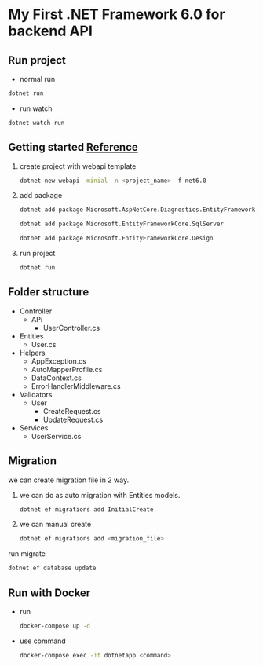 # My First .NET Framework 6.0 for backend API

## Run project

- normal run

```bash
dotnet run
```

- run watch

```bash
dotnet watch run
```

## Getting started [Reference](https://jasonwatmore.com/post/2022/03/15/net-6-crud-api-example-and-tutorial#program-cs)

1. create project with webapi template

   ```bash
   dotnet new webapi -minial -n <project_name> -f net6.0
   ```

2. add package

   ```bash
   dotnet add package Microsoft.AspNetCore.Diagnostics.EntityFrameworkCore

   dotnet add package Microsoft.EntityFrameworkCore.SqlServer

   dotnet add package Microsoft.EntityFrameworkCore.Design
   ```

3. run project
   ```bash
   dotnet run
   ```

## Folder structure

- Controller
  - APi
    - UserController.cs
- Entities
  - User.cs
- Helpers
  - AppException.cs
  - AutoMapperProfile.cs
  - DataContext.cs
  - ErrorHandlerMiddleware.cs
- Validators
  - User
    - CreateRequest.cs
    - UpdateRequest.cs
- Services
  - UserService.cs

## Migration

we can create migration file in 2 way.

1. we can do as auto migration with Entities models.
   ```bash
   dotnet ef migrations add InitialCreate
   ```
2. we can manual create
   ```bash
   dotnet ef migrations add <migration_file>
   ```

run migrate

```bash
dotnet ef database update
```

## Run with Docker

- run

  ```bash
  docker-compose up -d
  ```

- use command
  ```bash
  docker-compose exec -it dotnetapp <command>
  ```
